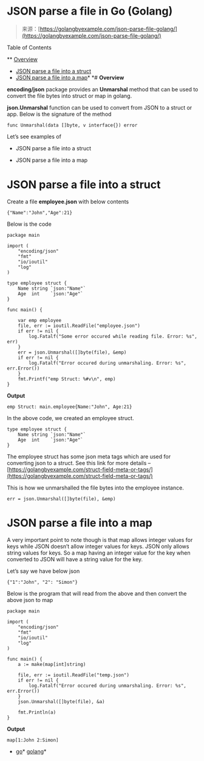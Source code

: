<!--yml
category: 未分类
date: 2024-10-13 06:40:52
-->

# JSON parse a file in Go (Golang)

> 来源：[https://golangbyexample.com/json-parse-file-golang/](https://golangbyexample.com/json-parse-file-golang/)

Table of Contents

 **   [Overview](#Overview "Overview")
*   [JSON parse a file into a struct](#JSON_parse_a_file_into_a_struct "JSON parse a file into a struct")
*   [JSON parse a file into a map](#JSON_parse_a_file_into_a_map "JSON parse a file into a map")*  *# **Overview**

**encoding/json** package provides an **Unmarshal** method that can be used to convert the file bytes into struct or map in golang.

**json.Unmarshal** function can be used to convert from JSON to a struct or app. Below is the signature of the method

```
func Unmarshal(data []byte, v interface{}) error
```

Let’s see examples of

*   JSON parse a file into a struct

*   JSON parse a file into a map

# **JSON parse a file into a struct**

Create a file **employee.json** with below contents

```
{"Name":"John","Age":21}
```

Below is the code

```
package main

import (
	"encoding/json"
	"fmt"
	"io/ioutil"
	"log"
)

type employee struct {
	Name string `json:"Name"`
	Age  int    `json:"Age"`
}

func main() {

	var emp employee
	file, err := ioutil.ReadFile("employee.json")
	if err != nil {
		log.Fatalf("Some error occured while reading file. Error: %s", err)
	}
	err = json.Unmarshal([]byte(file), &emp)
	if err != nil {
		log.Fatalf("Error occured during unmarshaling. Error: %s", err.Error())
	}
	fmt.Printf("emp Struct: %#v\n", emp)
}
```

**Output**

```
emp Struct: main.employee{Name:"John", Age:21}
```

In the above code, we created an employee struct.

```
type employee struct {
	Name string `json:"Name"`
	Age  int    `json:"Age"`
}
```

The employee struct has some json meta tags which are used for converting json to a struct. See this link for more details – [https://golangbyexample.com/struct-field-meta-or-tags/](https://golangbyexample.com/struct-field-meta-or-tags/)

This is how we unmarshalled the file bytes into the employee instance.

```
err = json.Unmarshal([]byte(file), &emp)
```

# **JSON parse a file into a map**

A very important point to note though is that map allows integer values for keys while JSON doesn’t allow integer values for keys. JSON only allows string values for keys. So a map having an integer value for the key when converted to JSON will have a string value for the key.

Let’s say we have below json

```
{"1":"John", "2": "Simon"}
```

Below is the program that will read from the above and then convert the above json to map

```
package main

import (
	"encoding/json"
	"fmt"
	"io/ioutil"
	"log"
)

func main() {
	a := make(map[int]string)

	file, err := ioutil.ReadFile("temp.json")
	if err != nil {
		log.Fatalf("Error occured during unmarshaling. Error: %s", err.Error())
	}
	json.Unmarshal([]byte(file), &a)

	fmt.Println(a)
}
```

**Output**

```
map[1:John 2:Simon]
```

*   [go](https://golangbyexample.com/tag/go/)*   [golang](https://golangbyexample.com/tag/golang/)*